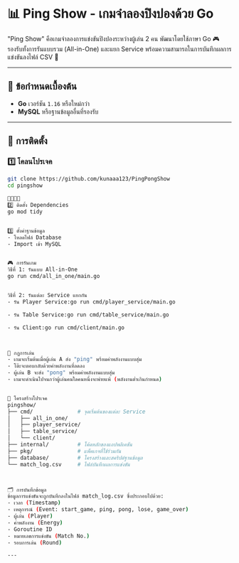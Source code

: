 # 📊 Ping Show - เกมจำลองปิงปองด้วย Go

"Ping Show" คือเกมจำลองการแข่งขันปิงปองระหว่างผู้เล่น 2 คน พัฒนาโดยใช้ภาษา Go 🎮  
รองรับทั้งการรันแบบรวม (All-in-One) และแยก Service พร้อมความสามารถในการบันทึกผลการแข่งขันลงไฟล์ CSV 📁

---

## 📝 ข้อกำหนดเบื้องต้น

- **Go** เวอร์ชัน `1.16` หรือใหม่กว่า  
- **MySQL** หรือฐานข้อมูลอื่นที่รองรับ  

---

## 🚀 การติดตั้ง

### 1️⃣ โคลนโปรเจค

```bash
git clone https://github.com/kunaaa123/PingPongShow
cd pingshow


2️⃣ ติดตั้ง Dependencies
go mod tidy


3️⃣ ตั้งค่าฐานข้อมูล
- โหลดไฟล์ Database
- Import เข้า MySQL


🎮 การรันเกม
วิธีที่ 1: รันแบบ All-in-One
go run cmd/all_in_one/main.go


วิธีที่ 2: รันแต่ละ Service แยกกัน
- รัน Player Service:go run cmd/player_service/main.go

- รัน Table Service:go run cmd/table_service/main.go

- รัน Client:go run cmd/client/main.go



📖 กฎการเล่น
- เกมจะเริ่มต้นเมื่อผู้เล่น A ส่ง "ping" พร้อมค่าพลังงานแบบสุ่ม
- โต๊ะจะตอบกลับด้วยค่าพลังงานที่ลดลง
- ผู้เล่น B จะส่ง "pong" พร้อมค่าพลังงานแบบสุ่ม
- เกมจะดำเนินไปจนกว่าผู้เล่นคนใดคนหนึ่งจะพ่ายแพ้ (พลังงานต่ำเกินกำหนด)


📁 โครงสร้างโปรเจค
pingshow/
├── cmd/              # จุดเริ่มต้นของแต่ละ Service
│   ├── all_in_one/
│   ├── player_service/
│   ├── table_service/
│   └── client/
├── internal/         # โค้ดหลักของแอปพลิเคชัน
├── pkg/              # แพ็คเกจที่ใช้ร่วมกัน
├── database/         # โครงสร้างและสคริปต์ฐานข้อมูล
└── match_log.csv     # ไฟล์บันทึกผลการแข่งขัน



🗂️ การบันทึกข้อมูล
ข้อมูลการแข่งขันจะถูกบันทึกลงในไฟล์ match_log.csv ซึ่งประกอบไปด้วย:
- เวลา (Timestamp)
- เหตุการณ์ (Event: start_game, ping, pong, lose, game_over)
- ผู้เล่น (Player)
- ค่าพลังงาน (Energy)
- Goroutine ID
- หมายเลขการแข่งขัน (Match No.)
- รอบการเล่น (Round)

---
